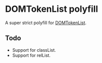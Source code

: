 # DOMTokenList polyfill

A super strict polyfill for [DOMTokenList](http://dom.spec.whatwg.org/#interface-domtokenlist).

## Todo
* Support for classList.
* Support for relList.
